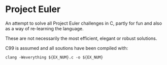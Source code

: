 # Project Euler

An attempt to solve all Project Euler challenges in C, partly for fun and also
as a way of re-learning the language.

These are not necessarily the most efficient, elegant or robust solutions.

C99 is assumed and all soutions have been compiled with:

```
clang -Weverything ${EX_NUM}.c -o ${EX_NUM}
```
